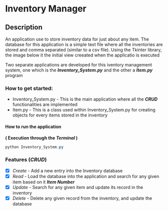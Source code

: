 # Inventory Manager 


## Description 
 An application use to store inventory data for just about any item. The database for 
this application is a simple text file where all the inventories are stored and comma separated (similar to a csv file).
Using the Tkinter library, the image below it the initial view creeated when the applicatio is executed 

Two separate applications are developed for this iventory management system, one which is the ***Inventory_System.py*** and the other a ***Item.py*** program

### How to get started:
  * Inventory_System.py - This is the main application where all the ***CRUD*** functionalities are implemented 
  * Item.py - This is a class used within Inventory_System.py for creating objects for every items stored in the inventory

  #### How to run the application
  **( Execution through the ***Terminal*** )**
  ```powershell 
  python Inventory_System.py
  ```


### Features (***CRUD***)
- [x] *Create* - Add a new entry into the Inventory database 
- [x] *Read* - Load the database into the application and search for any given item based on it ***Item Number*** 
- [x] *Update* - Search for any given item and update its record in the inventory 
- [x] *Delete* - Delete any given record from the inventory, and update the database 
